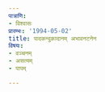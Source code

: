 ```yaml
---
पात्राणि:
- विश्वासः
प्रारम्भः: '1994-05-02'
title: पादकन्दुकादानम् अभावनटनेन
विषयः:
- वञ्चनम्
- असत्यम्
- पापम्

---
```

